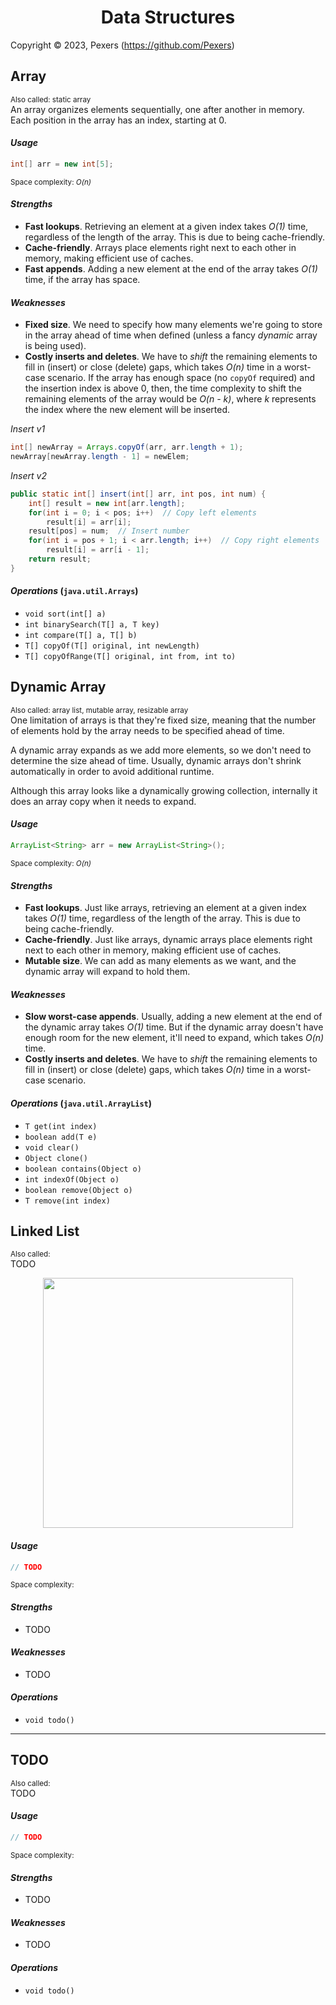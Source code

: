 <h1 align='center'>Data Structures</h1>

Copyright &copy; 2023, Pexers (https://github.com/Pexers)

## Array
<sup>Also called: static array</sup>  
An array organizes elements sequentially, one after another in memory. Each position in the array has an index, starting at 0.

#### _Usage_
```java
int[] arr = new int[5];
```
<sup>Space complexity: _O(n)_</sup>

#### _Strengths_
- **Fast lookups**. Retrieving an element at a given index takes _O(1)_ time, regardless of the length of the array. This is due to being cache-friendly.
- **Cache-friendly**. Arrays place elements right next to each other in memory, making efficient use of caches.
- **Fast appends**. Adding a new element at the end of the array takes _O(1)_ time, if the array has space.
#### _Weaknesses_
- **Fixed size**. We need to specify how many elements we're going to store in the array ahead of time when defined (unless a fancy _dynamic_ array is being used).
- **Costly inserts and deletes**. We have to _shift_ the remaining elements to fill in (insert) or close (delete) gaps, which takes _O(n)_ time in a worst-case scenario. If the array has enough space (no `copyOf` required) and the insertion index is above 0, then, the time complexity to shift the remaining elements of the array would be _O(n - k)_, where _k_ represents the index where the new element will be inserted.

_Insert v1_
```java 
int[] newArray = Arrays.copyOf(arr, arr.length + 1);
newArray[newArray.length - 1] = newElem;
```
_Insert v2_
```java
public static int[] insert(int[] arr, int pos, int num) {
    int[] result = new int[arr.length];
    for(int i = 0; i < pos; i++)  // Copy left elements
        result[i] = arr[i];
    result[pos] = num;  // Insert number
    for(int i = pos + 1; i < arr.length; i++)  // Copy right elements
        result[i] = arr[i - 1];
    return result;
}
```
#### _Operations_ (`java.util.Arrays`)
- `void sort(int[] a)`
- `int binarySearch(T[] a, T key)`
- `int compare(T[] a, T[] b)`
- `T[] copyOf(T[] original, int newLength)`
- `T[] copyOfRange(T[] original, int from, int to)`
## Dynamic Array
<sup> Also called: array list, mutable array, resizable array</sup>  
One limitation of arrays is that they're fixed size, meaning that the number of elements hold by the array needs to be specified ahead of time.

A dynamic array expands as we add more elements, so we don't need to determine the size ahead of time. Usually, dynamic arrays don't shrink automatically in order to avoid additional runtime.

Although this array looks like a dynamically growing collection, internally it does an array copy when it needs to expand.

#### _Usage_
```java
ArrayList<String> arr = new ArrayList<String>();
```
<sup>Space complexity: _O(n)_</sup>

#### _Strengths_
- **Fast lookups**. Just like arrays, retrieving an element at a given index takes _O(1)_ time, regardless of the length of the array. This is due to being cache-friendly.
- **Cache-friendly**. Just like arrays, dynamic arrays place elements right next to each other in memory, making efficient use of caches.
- **Mutable size**. We can add as many elements as we want, and the dynamic array will expand to hold them.
#### _Weaknesses_
- **Slow worst-case appends**. Usually, adding a new element at the end of the dynamic array takes _O(1)_ time. But if the dynamic array doesn't have enough room for the new element, it'll need to expand, which takes _O(n)_ time.
- **Costly inserts and deletes**. We have to _shift_ the remaining elements to fill in (insert) or close (delete) gaps, which takes _O(n)_ time in a worst-case scenario.
#### _Operations_ (`java.util.ArrayList`)
- `T get(int index)`
- `boolean add(T e)`
- `void clear()`
- `Object clone()`
- `boolean contains(Object o)`
- `int indexOf(Object o)`
- `boolean remove(Object o)`
- `T remove(int index)`
## Linked List
<sup> Also called: </sup>  
TODO

<p align="center">
  <img src="https://user-images.githubusercontent.com/47757441/209192116-fc771a7a-ba6e-404e-9e3c-02bb805378d3.png" width="400">
</p>

#### _Usage_
```java
// TODO
```
<sup>Space complexity: </sup>

#### _Strengths_
- TODO
#### _Weaknesses_
- TODO
#### _Operations_
- `void todo()`

---
## TODO
<sup> Also called: </sup>  
TODO

#### _Usage_
```java
// TODO
```
<sup>Space complexity: </sup>

#### _Strengths_
- TODO
#### _Weaknesses_
- TODO
#### _Operations_
- `void todo()`
